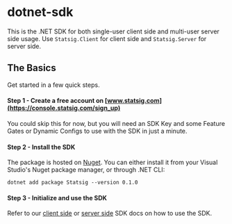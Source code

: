 # dotnet-sdk

This is the .NET SDK for both single-user client side and multi-user server side usage. Use `Statsig.Client` for client side and `Statsig.Server` for server side.

## The Basics

Get started in a few quick steps.

#### Step 1 - Create a free account on [www.statsig.com](https://console.statsig.com/sign_up)

You could skip this for now, but you will need an SDK Key and some Feature Gates or Dynamic Configs to use with the SDK in just a minute.

#### Step 2 - Install the SDK

The package is hosted on [Nuget](https://www.nuget.org/packages/Statsig/). You can either install it from your Visual Studio's Nuget package manager, or through .NET CLI:

```
dotnet add package Statsig --version 0.1.0
```

#### Step 3 - Initialize and use the SDK

Refer to our [client side](https://docs.statsig.com/client/dotnetSDK) or [server side](https://docs.statsig.com/server/dotnetSDK) SDK docs on how to use the SDK.
